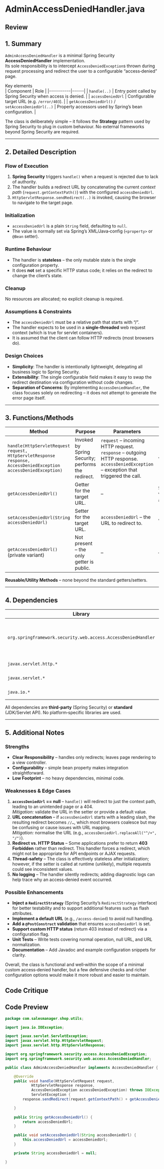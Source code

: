 # AdminAccessDeniedHandler.java

## Review

## 1. Summary  
`AdminAccessDeniedHandler` is a minimal Spring Security **AccessDeniedHandler** implementation.  
Its sole responsibility is to intercept `AccessDeniedException`s thrown during request processing and redirect the user to a configurable “access‑denied” page.  

Key elements  
| Component | Role |
|-----------|------|
| `handle(..)` | Entry point called by Spring Security when access is denied. |
| `accessDeniedUrl` | Configurable target URL (e.g. `/error/403`). |
| `getAccessDeniedUrl()` / `setAccessDeniedUrl(..)` | Property accessors used by Spring’s bean configuration. |

The class is deliberately simple – it follows the **Strategy** pattern used by Spring Security to plug in custom behaviour. No external frameworks beyond Spring Security are required.

---

## 2. Detailed Description  
### Flow of Execution  
1. **Spring Security** triggers `handle()` when a request is rejected due to lack of authority.  
2. The handler builds a redirect URL by concatenating the current *context path* (`request.getContextPath()`) with the configured `accessDeniedUrl`.  
3. `HttpServletResponse.sendRedirect(..)` is invoked, causing the browser to navigate to the target page.  

### Initialization  
- `accessDeniedUrl` is a plain `String` field, defaulting to `null`.  
- The value is normally set via Spring’s XML/Java‑config (`<property>` or `@Bean` setter).  

### Runtime Behaviour  
- The handler is **stateless** – the only mutable state is the single configuration property.  
- It does **not** set a specific HTTP status code; it relies on the redirect to change the client’s state.  

### Cleanup  
No resources are allocated; no explicit cleanup is required.

### Assumptions & Constraints  
- The `accessDeniedUrl` must be a relative path that starts with “/”.  
- The handler expects to be used in a **single‑threaded** web request context (which is true for servlet containers).  
- It is assumed that the client can follow HTTP redirects (most browsers do).  

### Design Choices  
- **Simplicity**: The handler is intentionally lightweight, delegating all business logic to Spring Security.  
- **Extensibility**: The single configurable field makes it easy to swap the redirect destination via configuration without code changes.  
- **Separation of Concerns**: By implementing `AccessDeniedHandler`, the class focuses solely on redirecting – it does not attempt to generate the error page itself.

---

## 3. Functions/Methods  

| Method | Purpose | Parameters | Returns | Side‑Effects |
|--------|---------|------------|---------|--------------|
| `handle(HttpServletRequest request, HttpServletResponse response, AccessDeniedException accessDeniedException)` | Invoked by Spring Security; performs the redirect. | `request` – incoming HTTP request.<br>`response` – outgoing HTTP response.<br>`accessDeniedException` – exception that triggered the call. | `void` | Calls `response.sendRedirect()`; writes the redirect header to the client. |
| `getAccessDeniedUrl()` | Getter for the target URL. | – | `String` – current value of `accessDeniedUrl`. | None |
| `setAccessDeniedUrl(String accessDeniedUrl)` | Setter for the target URL. | `accessDeniedUrl` – the URL to redirect to. | `void` | Mutates internal state. |
| `getAccessDeniedUrl()` (private variant) | Not present – the only getter is public. | – | – | – |

**Reusable/Utility Methods** – none beyond the standard getters/setters.

---

## 4. Dependencies  

| Library | Type | Notes |
|---------|------|-------|
| `org.springframework.security.web.access.AccessDeniedHandler` | Spring Security interface | Core Spring Security API; required for custom access‑denied logic. |
| `javax.servlet.http.*` | Servlet API | Standard Java EE / Jakarta EE API. |
| `javax.servlet.*` | Servlet API | Provides `ServletException`. |
| `java.io.*` | JDK | Provides `IOException`. |

All dependencies are **third‑party** (Spring Security) or **standard** (JDK/Servlet API). No platform‑specific libraries are used.

---

## 5. Additional Notes  

### Strengths  
- **Clear Responsibility** – handles only redirects; leaves page rendering to a view controller.  
- **Configurability** – simple bean property makes integration straightforward.  
- **Low Footprint** – no heavy dependencies, minimal code.

### Weaknesses & Edge Cases  
1. **`accessDeniedUrl` == null** – `handle()` will redirect to just the context path, leading to an unintended page or a 404.  
   *Mitigation:* validate the URL in the setter or provide a default value.  
2. **URL concatenation** – if `accessDeniedUrl` starts with a leading slash, the resulting redirect becomes `//…`, which most browsers coalesce but may be confusing or cause issues with URL mapping.  
   *Mitigation:* normalise the URL (e.g., `accessDeniedUrl.replaceAll("^/+", "/")`).  
3. **Redirect vs. HTTP Status** – Some applications prefer to return **403 Forbidden** rather than redirect. This handler forces a redirect, which might not be appropriate for API endpoints or AJAX requests.  
4. **Thread‑safety** – The class is effectively stateless after initialization; however, if the setter is called at runtime (unlikely), multiple requests could see inconsistent values.  
5. **No logging** – The handler silently redirects; adding diagnostic logs can help trace why an access‑denied event occurred.

### Possible Enhancements  
- **Inject a `RedirectStrategy`** (Spring Security’s `RedirectStrategy` interface) for better testability and to support additional features such as flash attributes.  
- **Implement a default URL** (e.g., `/access-denied`) to avoid null handling.  
- **Add a `@PostConstruct` validation** that ensures `accessDeniedUrl` is set.  
- **Support custom HTTP status** (return 403 instead of redirect) via a configuration flag.  
- **Unit Tests** – Write tests covering normal operation, null URL, and URL normalization.  
- **Documentation** – Add Javadoc and example configuration snippets for clarity.  

Overall, the class is functional and well‑within the scope of a minimal custom access‑denied handler, but a few defensive checks and richer configuration options would make it more robust and easier to maintain.

## Code Critique



## Code Preview

```java
package com.salesmanager.shop.utils;

import java.io.IOException;

import javax.servlet.ServletException;
import javax.servlet.http.HttpServletRequest;
import javax.servlet.http.HttpServletResponse;

import org.springframework.security.access.AccessDeniedException;
import org.springframework.security.web.access.AccessDeniedHandler;

public class AdminAccessDeniedHandler implements AccessDeniedHandler {

	@Override
	public void handle(HttpServletRequest request,
			HttpServletResponse response,
			AccessDeniedException accessDeniedException) throws IOException,
			ServletException {
		response.sendRedirect(request.getContextPath() + getAccessDeniedUrl());

	}
	
	public String getAccessDeniedUrl() {
		return accessDeniedUrl;
	}

	public void setAccessDeniedUrl(String accessDeniedUrl) {
		this.accessDeniedUrl = accessDeniedUrl;
	}

	private String accessDeniedUrl = null;

}



```
